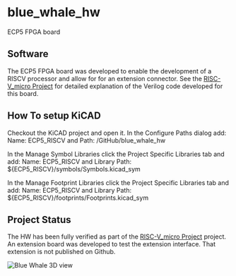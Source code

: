 # blue_whale_hw
ECP5 FPGA board

## Software
The ECP5 FPGA board was developed to enable the development of a RISCV processor and allow for for an extension connector. See the [RISC-V_micro Project](https://github.com/gildobjanschi/RISC-V_micro) for detailed explanation of the Verilog code developed for this board.

## How To setup KiCAD
Checkout the KiCAD project and open it. In the Configure Paths dialog add: Name: ECP5_RISCV and Path: <The full path to the GitHub directory>/GitHub/blue_whale_hw

In the Manage Symbol Libraries click the Project Specific Libraries tab and add: Name: ECP5_RISCV and Library Path: ${ECP5_RISCV}/symbols/Symbols.kicad_sym

In the Manage Footprint Libraries click the Project Specific Libraries tab and add: Name: ECP5_RISCV and Library Path: ${ECP5_RISCV}/footprints/Footprints.kicad_sym

## Project Status
The HW has been fully verified as part of the [RISC-V_micro Project](https://github.com/gildobjanschi/RISC-V_micro) project. An extension board was developed to test the extension interface. That extension is not published on Github.

![Blue Whale 3D view](https://github.com/gildobjanschi/blue_whale_hw/blob/main/ECP5.png)
